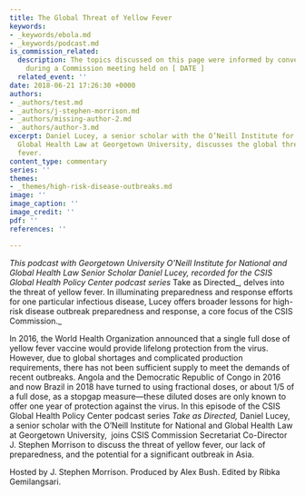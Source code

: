 ```yaml
---
title: The Global Threat of Yellow Fever
keywords:
- _keywords/ebola.md
- _keywords/podcast.md
is_commission_related:
  description: The topics discussed on this page were informed by conversations held
    during a Commission meeting held on [ DATE ]
  related_event: ''
date: 2018-06-21 17:26:30 +0000
authors:
- _authors/test.md
- _authors/j-stephen-morrison.md
- _authors/missing-author-2.md
- _authors/author-3.md
excerpt: Daniel Lucey, a senior scholar with the O’Neill Institute for National and
  Global Health Law at Georgetown University, discusses the global threat of yellow
  fever.
content_type: commentary
series: ''
themes:
- _themes/high-risk-disease-outbreaks.md
image: ''
image_caption: ''
image_credit: ''
pdf: ''
references: ''

---
```

_This podcast with Georgetown University O’Neill Institute for National and Global Health Law Senior Scholar Daniel Lucey, recorded for the CSIS Global Health Policy Center podcast series_ Take as Directed_, delves into the threat of yellow fever. In illuminating preparedness and response efforts for one particular infectious disease, Lucey offers broader lessons for high-risk disease outbreak preparedness and response, a core focus of the CSIS Commission._

In 2016, the World Health Organization announced that a single full dose of yellow fever vaccine would provide lifelong protection from the virus. However, due to global shortages and complicated production requirements, there has not been sufficient supply to meet the demands of recent outbreaks. Angola and the Democratic Republic of Congo in 2016 and now Brazil in 2018 have turned to using fractional doses, or about 1/5 of a full dose, as a stopgap measure—these diluted doses are only known to offer one year of protection against the virus. In this episode of the CSIS Global Health Policy Center podcast series _Take as Directed,_ Daniel Lucey, a senior scholar with the O’Neill Institute for National and Global Health Law at Georgetown University,  joins CSIS Commission Secretariat Co-Director J. Stephen Morrison to discuss the threat of yellow fever, our lack of preparedness, and the potential for a significant outbreak in Asia.

Hosted by J. Stephen Morrison. Produced by Alex Bush. Edited by Ribka Gemilangsari.